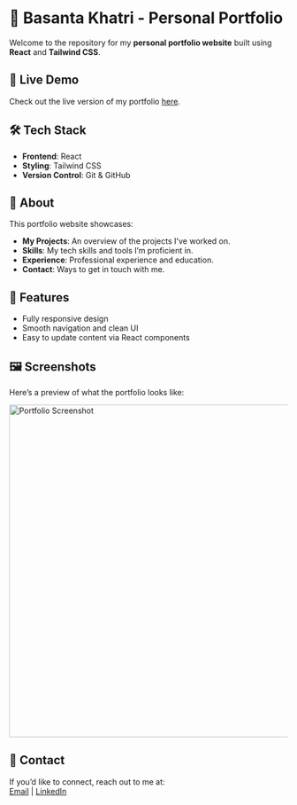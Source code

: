 # 🎨 Basanta Khatri - Personal Portfolio

Welcome to the repository for my **personal portfolio website** built using **React** and **Tailwind CSS**.

## 🚀 Live Demo
Check out the live version of my portfolio [here](#).

## 🛠️ Tech Stack
- **Frontend**: React
- **Styling**: Tailwind CSS
- **Version Control**: Git & GitHub

## 📑 About
This portfolio website showcases:
- **My Projects**: An overview of the projects I've worked on.
- **Skills**: My tech skills and tools I’m proficient in.
- **Experience**: Professional experience and education.
- **Contact**: Ways to get in touch with me.

## 🎯 Features
- Fully responsive design
- Smooth navigation and clean UI
- Easy to update content via React components

## 🖼️ Screenshots
Here’s a preview of what the portfolio looks like:

<img src="screenshot.png" alt="Portfolio Screenshot" width="600"/>

## 📧 Contact
If you’d like to connect, reach out to me at:  
[Email](mailto:khatribasanta.works09@gmail.com) | [LinkedIn](https://www.linkedin.com/in/basanta-khatri-941390238/)
